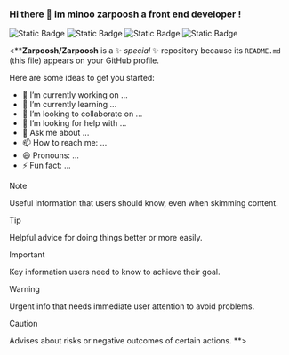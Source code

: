 ### Hi there 👋 im minoo zarpoosh a front end developer !

<a><img alt="Static Badge" src="https://img.shields.io/badge/Javascript-red"></a>
<a><img alt="Static Badge" src="https://img.shields.io/badge/React%20js-blue"><a/>
<a><img alt="Static Badge" src="https://img.shields.io/badge/HTML-orang"></a>
<a><img alt="Static Badge" src="https://img.shields.io/badge/CSS-b31aef"></a>




<****Zarpoosh/Zarpoosh** is a ✨ _special_ ✨ repository because its `README.md` (this file) appears on your GitHub profile.

Here are some ideas to get you started:

- 🔭 I’m currently working on ...
- 🌱 I’m currently learning ...
- 👯 I’m looking to collaborate on ...
- 🤔 I’m looking for help with ...
- 💬 Ask me about ...
- 📫 How to reach me: ...
- 😄 Pronouns: ...
- ⚡ Fun fact: ...


> [!NOTE]
> Useful information that users should know, even when skimming content.

> [!TIP]
> Helpful advice for doing things better or more easily.

> [!IMPORTANT]
> Key information users need to know to achieve their goal.

> [!WARNING]
> Urgent info that needs immediate user attention to avoid problems.

> [!CAUTION]
> Advises about risks or negative outcomes of certain actions.
**>
